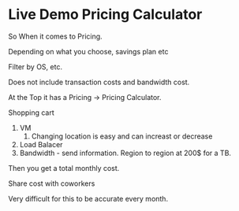 # Live Demo Pricing Calculator

So When it comes to Pricing.

Depending on what you choose, savings plan etc

Filter by OS, etc.

Does not include transaction costs and bandwidth cost.

At the Top it has a Pricing -> Pricing Calculator.

Shopping cart

1. VM
   1. Changing location is easy and can increast or decrease
2. Load Balacer
3. Bandwidth - send information. Region to region at 200$ for a TB.

Then you get a total monthly cost.

Share cost with coworkers

Very difficult for this to be accurate every month.
